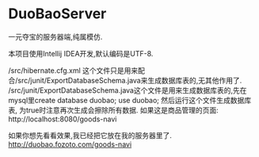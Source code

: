 # DuoBaoServer
一元夺宝的服务器端,纯属模仿.

本项目使用Intellij IDEA开发,默认编码是UTF-8.

/src/hibernate.cfg.xml 这个文件只是用来配合/src/junit/ExportDatabaseSchema.java来生成数据库表的,无其他作用了.
/src/junit/ExportDatabaseSchema.java这个文件是用来生成数据库表的,先在mysql里create database duobao; use duobao; 然后运行这个文件生成数据库表, 为true时注意再次生成会擦除所有数据.
如果这是商品管理的页面:
http://localhost:8080/goods-navi

如果你想先看看效果,我已经把它放在我的服务器里了.
http://duobao.fozoto.com/goods-navi
